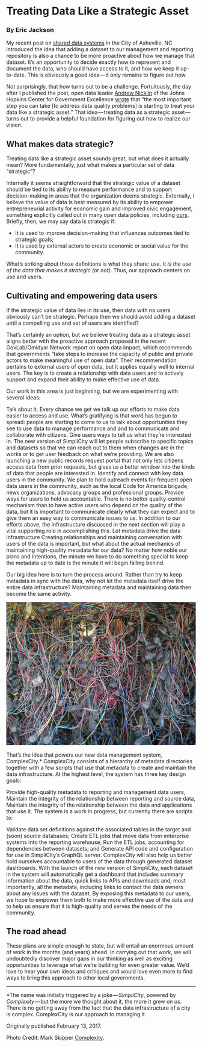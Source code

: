# Treating Data Like a Strategic Asset
### By Eric Jackson

My recent post on [shared data systems](./shared-data-shared-systems-getting-everyone-page.md) in the City of Asheville, NC introduced the idea that adding a dataset to our management and reporting repository is also a chance to be more proactive about how we manage that dataset. It’s an opportunity to decide exactly how to represent and document the data, who should have access to it, and how we keep it up-to-date. This is obviously a good idea — it only remains to figure out how.

Not surprisingly, that how turns out to be a challenge. Fortuitously, the day after I published the post, open data leader [Andrew Nicklin](https://govex.jhu.edu/author/anicklin/) of the Johns Hopkins Center for Government Excellence [wrote](https://govex.jhu.edu/three-ways-data-quality-challenges-arise/) that “the most important step you can take [to address data quality problems] is starting to treat your data like a strategic asset.” That idea — treating data as a strategic asset — turns out to provide a helpful foundation for figuring out how to realize our vision.

## What makes data strategic?

Treating data like a strategic asset sounds great, but what does it actually mean? More fundamentally, just what makes a particular set of data “strategic”?

Internally it seems straightforward that the strategic value of a dataset should be tied to its ability to measure performance and to support decision-making in areas that the organization deems strategic. Externally, I believe the value of data is best measured by its ability to empower entrepreneurial activity for economic gain and improved civic engagement, something explicitly called out in many open data policies, including [ours](http://coablog.ashevillenc.gov/wp-content/uploads/2016/02/Resolution-No.-15-189.pdf). Briefly, then, we may say data is strategic if:

* It is used to improve decision-making that influences outcomes tied to strategic goals;
* It is used by external actors to create economic or social value for the community.

What’s striking about those definitions is what they share: use. _It is the use of the data that makes it strategic (or not)_. Thus, our approach centers on use and users.

## Cultivating and empowering data users

If the strategic value of data lies in its use, then data with no users obviously can’t be strategic. Perhaps then we should avoid adding a dataset until a compelling use and set of users are identified?

That’s certainly an option, but we believe treating data as a strategic asset aligns better with the proactive approach proposed in the recent GovLab/Omidyar Network report on open data impact, which recommends that governments “take steps to increase the capacity of public and private actors to make meaningful use of open data”. Their recommendation pertains to external users of open data, but it applies equally well to internal users. The key is to create a relationship with data users and to actively support and expand their ability to make effective use of data.

Our work in this area is just beginning, but we are experimenting with several ideas:

Talk about it. Every chance we get we talk up our efforts to make data easier to access and use. What’s gratifying is that word has begun to spread: people are starting to come to us to talk about opportunities they see to use data to manage performance and and to communicate and collaborate with citizens.
Give users ways to tell us what they’re interested in. The new version of SimpliCity will let people subscribe to specific topics and datasets so that we can reach out to them when changes are in the works or to get user feedback on what we’re providing. We are also launching a new public records request portal that not only lets citizens access data from prior requests, but gives us a better window into the kinds of data that people are interested in.
Identify and connect with key data users in the community. We plan to hold outreach events for frequent open data users in the community, such as the local Code for America brigade, news organizations, advocacy groups and professional groups.
Provide ways for users to hold us accountable. There is no better quality-control mechanism than to have active users who depend on the quality of the data, but it is important to communicate clearly what they can expect and to give them an easy way to communicate issues to us. In addition to our efforts above, the infrastructure discussed in the next section will play a vital supporting role in accomplishing this.
Let metadata drive the data infrastructure
Creating relationships and maintaining conversation with users of the data is important, but what about the actual mechanics of maintaining high-quality metadata for our data? No matter how noble our plans and intentions, the minute we have to do something special to keep the metadata up to date is the minute it will begin falling behind.

Our big idea here is to turn the process around. Rather than try to keep metadata in sync with the data, why not let the metadata itself drive the entire data infrastructure? Maintaining metadata and maintaining data then become the same activity.

![Complexity. Photo by Mark Skipper](../assets/767005521085dfe95e5bo-1024x771.jpg "Behind-the-scenes look at the data infrastructure of a city.")

That’s the idea that powers our new data management system, ComplexCity.* ComplexCity consists of a hierarchy of metadata directories together with a few scripts that use that metadata to create and maintain the data infrastructure. At the highest level, the system has three key design goals:

Provide high-quality metadata to reporting and management data users,
Maintain the integrity of the relationship between reporting and source data,
Maintain the integrity of the relationship between the data and applications that use it.
The system is a work in progress, but currently there are scripts to:

Validate data set definitions against the associated tables in the target and (soon) source databases;
Create ETL jobs that move data from enterprise systems into the reporting warehouse;
Run the ETL jobs, accounting for dependencies between datasets; and
Generate API code and configuration for use in SimpliCity’s GraphQL server.
ComplexCity will also help us better hold ourselves accountable to users of the data through generated dataset dashboards. With the launch of the new version of SimpliCity, each dataset in the system will automatically get a dashboard that includes summary information about the data, quick links to APIs and downloads and, most importantly, all the metadata, including links to contact the data owners about any issues with the dataset. By exposing this metadata to our users, we hope to empower them both to make more effective use of the data and to help us ensure that it is high-quality and serves the needs of the community.

## The road ahead
These plans are simple enough to state, but will entail an enormous amount of work in the months (and years) ahead. In carrying out that work, we will undoubtedly discover major gaps in our thinking as well as exciting opportunities to leverage what we’re building for even greater value. We’d love to hear your own ideas and critiques and would love even more to find ways to bring this approach to other local governments.

----
*The name was initially triggered by a joke — _SimpliCity_, powered by _Complexity_ — but the more we thought about it, the more it grew on us. There is no getting away from the fact that the data infrastructure of a city is complex. ComplexCity is our approach to managing it.

Originally published February 13, 2017.

Photo Credit: Mark Skipper [Complexity](https://www.flickr.com/photos/bitterjug/7670055210/).
